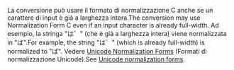 <span data-ttu-id="168dc-101">La conversione può usare il formato di normalizzazione C anche se un carattere di input è già a larghezza intera.</span><span class="sxs-lookup"><span data-stu-id="168dc-101">The conversion may use Normalization Form C even if an input character is already full-width.</span></span> <span data-ttu-id="168dc-102">Ad esempio, la stringa "は゛" (che è già a larghezza intera) viene normalizzata in "ば".</span><span class="sxs-lookup"><span data-stu-id="168dc-102">For example, the string "は゛" (which is already full-width) is normalized to "ば".</span></span> <span data-ttu-id="168dc-103">Vedere [Unicode Normalization Forms](http://unicode.org/reports/tr15) (Formati di normalizzazione Unicode).</span><span class="sxs-lookup"><span data-stu-id="168dc-103">See [Unicode normalization forms](http://unicode.org/reports/tr15).</span></span>